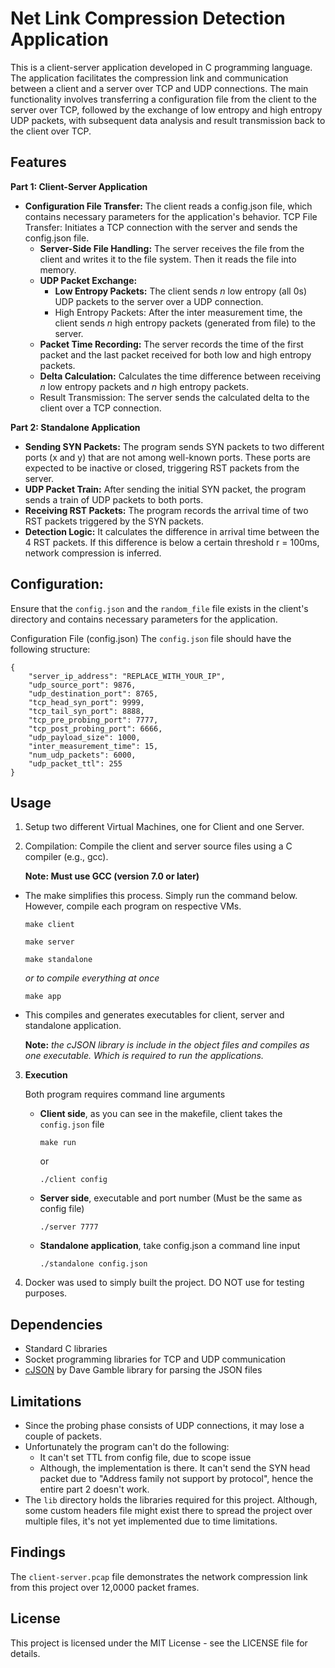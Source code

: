 # Net Link Compression Detection Application
This is a client-server application developed in C programming language. The application facilitates the compression link and communication between a client and a server over TCP and UDP connections. The main functionality involves transferring a configuration file from the client to the server over TCP, followed by the exchange of low entropy and high entropy UDP packets, with subsequent data analysis and result transmission back to the client over TCP.

## Features
**Part 1: Client-Server Application**
- **Configuration File Transfer:** The client reads a config.json file, which contains necessary parameters for the application's behavior.
	TCP File Transfer: Initiates a TCP connection with the server and sends the config.json file.
	- **Server-Side File Handling:** The server receives the file from the client and writes it to the file system. Then it reads the file into memory.
	- **UDP Packet Exchange:**
		- **Low Entropy Packets:** The client sends *n* low entropy (all 0s) UDP packets to the server over a UDP connection.
		- High Entropy Packets: After the inter measurement time, the client sends *n* high entropy packets (generated from file) to the server.
	- **Packet Time Recording:** The server records the time of the first packet and the last packet received for both low and high entropy packets.
	- **Delta Calculation:** Calculates the time difference between receiving *n* low entropy packets and *n* high entropy packets.
	- Result Transmission: The server sends the calculated delta to the client over a TCP connection.

**Part 2: Standalone Application**
- **Sending SYN Packets:** The program sends SYN packets to two different ports (x and y) that are not among well-known ports. These ports are expected to be inactive or closed, triggering RST packets from the server.
- **UDP Packet Train:** After sending the initial SYN packet, the program sends a train of UDP packets to both ports.
- **Receiving RST Packets:** The program records the arrival time of two RST packets triggered by the SYN packets.
- **Detection Logic:** It calculates the difference in arrival time between the 4 RST packets. If this difference is below a certain threshold r = 100ms, network compression is inferred.

## Configuration:
Ensure that the `config.json` and the `random_file` file exists in the client's directory and contains necessary parameters for the application.

Configuration File (config.json)
The `config.json` file should have the following structure:

```
{
    "server_ip_address": "REPLACE_WITH_YOUR_IP",
    "udp_source_port": 9876,
    "udp_destination_port": 8765,
    "tcp_head_syn_port": 9999,
    "tcp_tail_syn_port": 8888,
    "tcp_pre_probing_port": 7777,
    "tcp_post_probing_port": 6666,
    "udp_payload_size": 1000,
    "inter_measurement_time": 15,
    "num_udp_packets": 6000,
    "udp_packet_ttl": 255
}
```

## Usage
1. Setup two different Virtual Machines, one for Client and one Server.
2. Compilation: Compile the client and server source files using a C compiler (e.g., gcc).
	
	**Note: Must use GCC (version 7.0 or later)**

- The make simplifies this process. Simply run the command below. However, compile each program on respective VMs.
	```
	make client
	```
	```
	make server
	```
	```
	make standalone
	```
	*or to compile everything at once*
	```
	make app
	```
- This compiles and generates executables for client, server and standalone application. 

	**Note:** *the cJSON library is include in the object files and compiles as one executable. Which is required to run the applications.*

3. **Execution** 

	Both program requires command line arguments

	- **Client side**, as you can see in the makefile, client takes the `config.json` file
		```
		make run
		```
		or
		```
		./client config
		```

	- **Server side**, executable and port number (Must be the same as config file)
		```
		./server 7777
		```
	- **Standalone application**, take config.json a command line input
		```
		./standalone config.json
		```
4. Docker was used to simply built the project. DO NOT use for testing purposes.

## Dependencies
- Standard C libraries
- Socket programming libraries for TCP and UDP communication
- [cJSON](https://github.com/DaveGamble/cJSON) by Dave Gamble library for parsing the JSON files

## Limitations
- Since the probing phase consists of UDP connections, it may lose a couple of packets.
- Unfortunately the program can't do the following:
	- It can't set TTL from config file, due to scope issue
	- Although, the implementation is there. It can't send the SYN head packet due to "Address family not support by protocol", hence the entire part 2 doesn't work.
- The `lib` directory holds the libraries required for this project. Although, some custom headers file might exist there to spread the project over multiple files, it's not yet implemented due to time limitations.

## Findings 
The `client-server.pcap` file demonstrates the network compression link from this project over 12,0000 packet frames.

## License
This project is licensed under the MIT License - see the LICENSE file for details.
